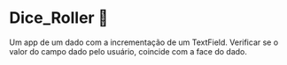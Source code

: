 # Dice_Roller 🎲
Um app de um dado com a incrementação de um TextField. Verificar se o valor do campo dado pelo usuário, coincide com a face do dado.
